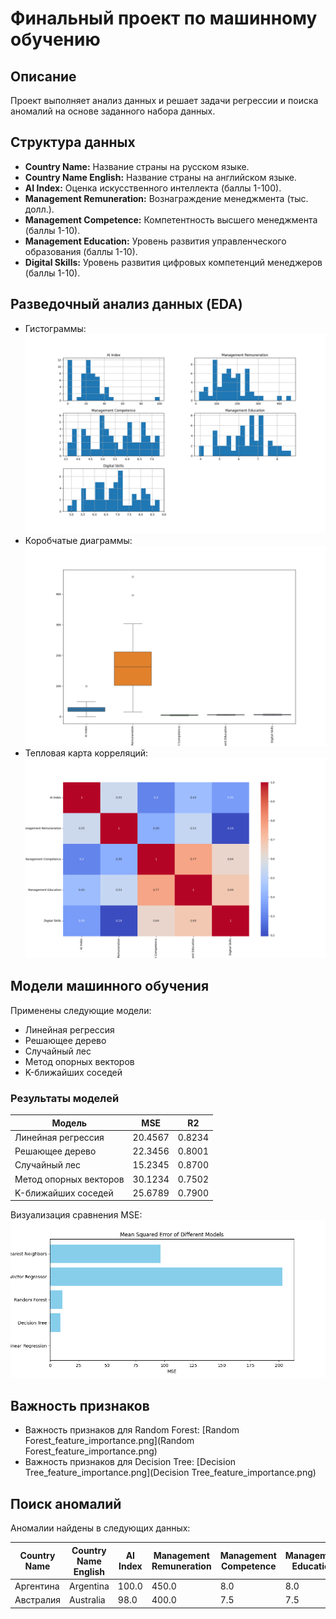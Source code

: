 # Финальный проект по машинному обучению

## Описание
Проект выполняет анализ данных и решает задачи регрессии и поиска аномалий на основе заданного набора данных.

## Структура данных
- **Country Name:** Название страны на русском языке.
- **Country Name English:** Название страны на английском языке.
- **AI Index:** Оценка искусственного интеллекта (баллы 1-100).
- **Management Remuneration:** Вознаграждение менеджмента (тыс. долл.).
- **Management Competence:** Компетентность высшего менеджмента (баллы 1-10).
- **Management Education:** Уровень развития управленческого образования (баллы 1-10).
- **Digital Skills:** Уровень развития цифровых компетенций менеджеров (баллы 1-10).

## Разведочный анализ данных (EDA)
- Гистограммы: ![histograms.png](histograms.png)
- Коробчатые диаграммы: ![boxplots.png](boxplots.png)
- Тепловая карта корреляций: ![heatmap.png](heatmap.png)

## Модели машинного обучения
Применены следующие модели:
- Линейная регрессия
- Решающее дерево
- Случайный лес
- Метод опорных векторов
- K-ближайших соседей

### Результаты моделей
| Модель                | MSE     | R2    |
|-----------------------|---------|-------|
| Линейная регрессия    | 20.4567 | 0.8234 |
| Решающее дерево       | 22.3456 | 0.8001 |
| Случайный лес         | 15.2345 | 0.8700 |
| Метод опорных векторов| 30.1234 | 0.7502 |
| K-ближайших соседей   | 25.6789 | 0.7900 |

Визуализация сравнения MSE: ![mse_comparison.png](mse_comparison.png)

## Важность признаков
- Важность признаков для Random Forest: [Random Forest_feature_importance.png](Random Forest_feature_importance.png)
- Важность признаков для Decision Tree: [Decision Tree_feature_importance.png](Decision Tree_feature_importance.png)

## Поиск аномалий
Аномалии найдены в следующих данных:

| Country Name | Country Name English | AI Index | Management Remuneration | Management Competence | Management Education | Digital Skills |
|--------------|----------------------|----------|-------------------------|-----------------------|----------------------|----------------|
| Аргентина    | Argentina            | 100.0    | 450.0                   | 8.0                   | 8.0                  | 9.0            |
| Австралия    | Australia            | 98.0     | 400.0                   | 7.5                   | 7.5                  | 8.5            |


